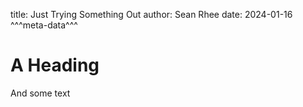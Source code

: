 title: Just Trying Something Out
author: Sean Rhee
date: 2024-01-16
^^^meta-data^^^
# A Heading
And some text
